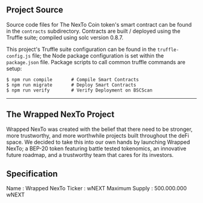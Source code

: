 ## Project Source

Source code files for The NexTo Coin token's smart contract can be found in the `contracts` subdirectory. Contracts are built / deployed using the Truffle suite; compiled using solc version 0.8.7.

This project's Truffle suite configuration can be found in the `truffle-config.js` file; the Node package configuration is set within the `package.json` file. Package scripts to call common truffle commands are setup:
```
$ npm run compile       # Compile Smart Contracts
$ npm run migrate       # Deploy Smart Contracts
$ npm run verify        # Verify Deployment on BSCScan
```
___

## The Wrapped NexTo Project
Wrapped NexTo was created with the belief that there need to be stronger, more trustworthy, and more worthwhile projects built throughout the deFi space. We decided to take this into our own hands by launching Wrapped NexTo; a BEP-20 token featuring battle tested tokenomics, an innovative future roadmap, and a trustworthy team that cares for its investors.

## Specification

Name : Wrapped NexTo
Ticker : wNEXT
Maximum Supply : 500.000.000 wNEXT